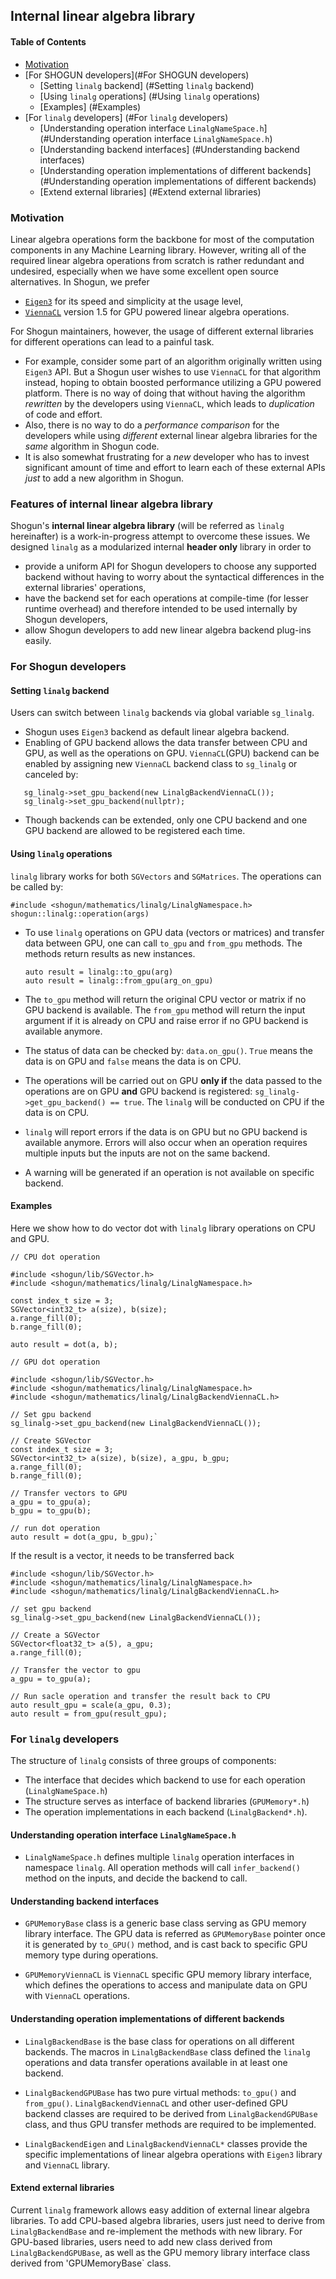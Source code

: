 ## Internal linear algebra library

#### Table of Contents

- [Motivation](#motivation)
- [For SHOGUN developers](#For SHOGUN developers)
  - [Setting `linalg` backend] (#Setting `linalg` backend)
  - [Using `linalg` operations] (#Using `linalg` operations)
  - [Examples] (#Examples)
- [For `linalg` developers] (#For `linalg` developers)
  - [Understanding operation interface `LinalgNameSpace.h`] (#Understanding operation interface `LinalgNameSpace.h`)
  - [Understanding backend interfaces] (#Understanding backend interfaces)
  - [Understanding operation implementations of different backends] (#Understanding operation implementations of different backends)
  - [Extend external libraries] (#Extend external libraries)

### Motivation

Linear algebra operations form the backbone for most of the computation components in any Machine Learning library. However, writing all of the required linear algebra operations from scratch is rather redundant and undesired, especially when we have some excellent open source alternatives. In Shogun, we prefer

- [`Eigen3`](http://eigen.tuxfamily.org/index.php?title=Main_Page) for its speed and simplicity at the usage level,
- [`ViennaCL`](http://viennacl.sourceforge.net/) version 1.5 for GPU powered linear algebra operations.

For Shogun maintainers, however, the usage of different external libraries for different operations can lead to a painful task.

- For example, consider some part of an algorithm originally written using `Eigen3` API. But a Shogun user wishes to use `ViennaCL` for that algorithm instead, hoping to obtain boosted performance utilizing a GPU powered platform. There is no way of doing that without having the algorithm _rewritten_ by the developers using `ViennaCL`, which leads to _duplication_ of code and effort.
- Also, there is no way to do a _performance comparison_ for the developers while using _different_ external linear algebra libraries for the _same_ algorithm in Shogun code.
- It is also somewhat frustrating for a _new_ developer who has to invest significant amount of time and effort to learn each of these external APIs _just_ to add a new algorithm in Shogun.


### Features of internal linear algebra library

Shogun's **internal linear algebra library** (will be referred as `linalg` hereinafter) is a work-in-progress attempt to overcome these issues. We designed `linalg` as a modularized internal **header only** library in order to

- provide a uniform API for Shogun developers to choose any supported backend without having to worry about the syntactical differences in the external libraries' operations,
- have the backend set for each operations at compile-time (for lesser runtime overhead) and therefore intended to be used internally by Shogun developers,
- allow Shogun developers to add new linear algebra backend plug-ins easily.

### For Shogun developers
#### Setting `linalg` backend
Users can switch between `linalg` backends via global variable `sg_linalg`.
- Shogun uses `Eigen3` backend as default linear algebra backend.
- Enabling of GPU backend allows the data transfer between CPU and GPU, as well as the operations on GPU. `ViennaCL`(GPU) backend can be enabled by assigning new `ViennaCL` backend class to `sg_linalg` or canceled by:
```
   sg_linalg->set_gpu_backend(new LinalgBackendViennaCL());
   sg_linalg->set_gpu_backend(nullptr);
```

- Though backends can be extended, only one CPU backend and one GPU backend are allowed to be registered each time. 

#### Using `linalg` operations
`linalg` library works for both `SGVectors` and `SGMatrices`. The operations can be called by:

```
#include <shogun/mathematics/linalg/LinalgNamespace.h>
shogun::linalg::operation(args)
```

- To use `linalg` operations on GPU data (vectors or matrices) and transfer data between GPU, one can call `to_gpu` and `from_gpu` methods. The methods return results as new instances.

  ```
  auto result = linalg::to_gpu(arg)
  auto result = linalg::from_gpu(arg_on_gpu)
  ```
- The `to_gpu` method will return the original CPU vector or matrix if no GPU backend is available. The `from_gpu` method will return the input argument if it is already on CPU and raise error if no GPU backend is available anymore.

- The status of data can be checked by: `data.on_gpu()`. `True` means the data is on GPU and `false` means the data is on CPU.

- The operations will be carried out on GPU __only if__ the data passed to the operations are on GPU __and__ GPU backend is registered: `sg_linalg->get_gpu_backend() == true`. The `linalg` will be conducted on CPU if the data is on CPU.

- `linalg` will report errors if the data is on GPU but no GPU backend is available anymore. Errors will also occur when an operation requires multiple inputs but the inputs are not on the same backend. 

- A warning will be generated if an operation is not available on specific backend.

#### Examples

 Here we show how to do vector dot with `linalg` library operations on CPU and GPU.
 
```
// CPU dot operation

#include <shogun/lib/SGVector.h>
#include <shogun/mathematics/linalg/LinalgNamespace.h>

const index_t size = 3;
SGVector<int32_t> a(size), b(size);
a.range_fill(0);
b.range_fill(0);

auto result = dot(a, b);
```

```
// GPU dot operation

#include <shogun/lib/SGVector.h>
#include <shogun/mathematics/linalg/LinalgNamespace.h>
#include <shogun/mathematics/linalg/LinalgBackendViennaCL.h>

// Set gpu backend
sg_linalg->set_gpu_backend(new LinalgBackendViennaCL());

// Create SGVector
const index_t size = 3;
SGVector<int32_t> a(size), b(size), a_gpu, b_gpu;
a.range_fill(0);
b.range_fill(0);

// Transfer vectors to GPU
a_gpu = to_gpu(a);
b_gpu = to_gpu(b);

// run dot operation
auto result = dot(a_gpu, b_gpu);`
```
If the result is a vector, it needs to be transferred back
```
#include <shogun/lib/SGVector.h>
#include <shogun/mathematics/linalg/LinalgNamespace.h>
#include <shogun/mathematics/linalg/LinalgBackendViennaCL.h>

// set gpu backend
sg_linalg->set_gpu_backend(new LinalgBackendViennaCL());

// Create a SGVector
SGVector<float32_t> a(5), a_gpu;
a.range_fill(0);

// Transfer the vector to gpu
a_gpu = to_gpu(a);

// Run sacle operation and transfer the result back to CPU
auto result_gpu = scale(a_gpu, 0.3);
auto result = from_gpu(result_gpu);
```


### For `linalg` developers
The structure of `linalg` consists of three groups of components:
- The interface that decides which backend to use for each operation (`LinalgNameSpace.h`)
- The structure serves as interface of backend libraries (`GPUMemory*.h`)
- The operation implementations in each backend (`LinalgBackend*.h`). 

#### Understanding operation interface `LinalgNameSpace.h`

- `LinalgNameSpace.h` defines multiple `linalg` operation interfaces in namespace `linalg`. All operation methods will call `infer_backend()` method on the inputs, and decide the backend to call.

#### Understanding backend interfaces

- `GPUMemoryBase` class is a generic base class serving as GPU memory library interface.
The GPU data is referred as `GPUMemoryBase` pointer once it is generated by `to_GPU()` method, and is cast back to specific GPU memory type during operations.

- `GPUMemoryViennaCL` is `ViennaCL` specific GPU memory library interface, which defines the operations to access and manipulate data on GPU with `ViennaCL` operations.

#### Understanding operation implementations of different backends

- `LinalgBackendBase` is the base class for operations on all different backends. The macros in `LinalgBackendBase` class defined the `linalg` operations and data transfer operations available in at least one backend.

- `LinalgBackendGPUBase` has two pure virtual methods: `to_gpu()` and `from_gpu()`. `LinalgBackendViennaCL` and other user-defined GPU backend classes are required to be derived from `LinalgBackendGPUBase` class, and thus GPU transfer methods are required to be implemented.

- `LinalgBackendEigen` and `LinalgBackendViennaCL*` classes provide the specific implementations of linear algebra operations with `Eigen3` library and `ViennaCL` library. 

#### Extend external libraries 

Current `linalg` framework allows easy addition of external linear algebra libraries. To add CPU-based algebra libraries, users just need to derive from `LinalgBackendBase` and re-implement the methods with new library. For GPU-based libraries, users need to add new class derived from `LinalgBackendGPUBase`, as well as the GPU memory library interface class derived from 'GPUMemoryBase` class.